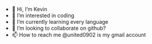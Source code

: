 - 👋 Hi, I’m Kevin
- 👀 I’m interested in coding
- 🌱 I’m currently learning every language
- 💞️ I’m looking to collaborate on github?
- 📫 How to reach me @united0902 is my gmail account

<!---
united0902/united0902 is a ✨ special ✨ repository because its `README.md` (this file) appears on your GitHub profile.
You can click the Preview link to take a look at your changes.
--->
